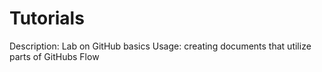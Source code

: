 # Tutorials
Description: Lab on GitHub basics
Usage: creating documents that utilize parts of GitHubs Flow

